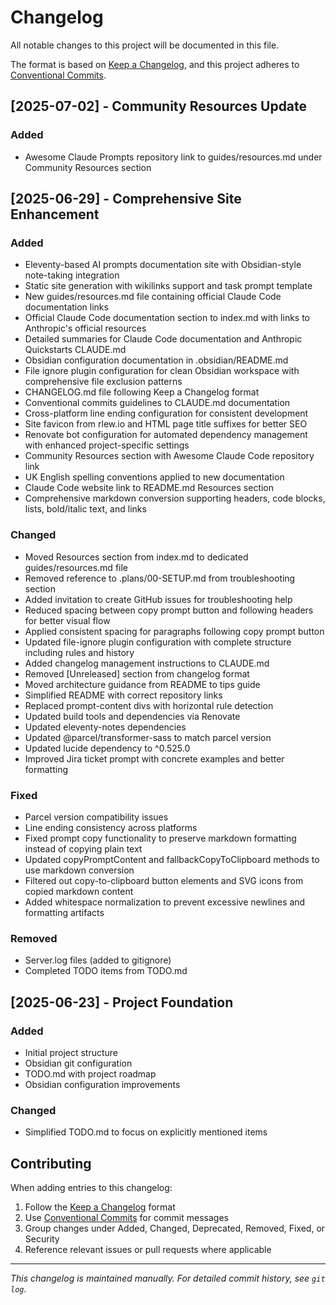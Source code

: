 # Changelog

All notable changes to this project will be documented in this file.

The format is based on [Keep a Changelog](https://keepachangelog.com/en/1.0.0/),
and this project adheres to [Conventional Commits](https://conventionalcommits.org/).

## [2025-07-02] - Community Resources Update

### Added
- Awesome Claude Prompts repository link to guides/resources.md under Community Resources section

## [2025-06-29] - Comprehensive Site Enhancement

### Added
- Eleventy-based AI prompts documentation site with Obsidian-style note-taking integration
- Static site generation with wikilinks support and task prompt template
- New guides/resources.md file containing official Claude Code documentation links
- Official Claude Code documentation section to index.md with links to Anthropic's official resources
- Detailed summaries for Claude Code documentation and Anthropic Quickstarts CLAUDE.md
- Obsidian configuration documentation in .obsidian/README.md
- File ignore plugin configuration for clean Obsidian workspace with comprehensive file exclusion patterns
- CHANGELOG.md file following Keep a Changelog format
- Conventional commits guidelines to CLAUDE.md documentation
- Cross-platform line ending configuration for consistent development
- Site favicon from rlew.io and HTML page title suffixes for better SEO
- Renovate bot configuration for automated dependency management with enhanced project-specific settings
- Community Resources section with Awesome Claude Code repository link
- UK English spelling conventions applied to new documentation
- Claude Code website link to README.md Resources section
- Comprehensive markdown conversion supporting headers, code blocks, lists, bold/italic text, and links

### Changed
- Moved Resources section from index.md to dedicated guides/resources.md file
- Removed reference to .plans/00-SETUP.md from troubleshooting section
- Added invitation to create GitHub issues for troubleshooting help
- Reduced spacing between copy prompt button and following headers for better visual flow
- Applied consistent spacing for paragraphs following copy prompt button
- Updated file-ignore plugin configuration with complete structure including rules and history
- Added changelog management instructions to CLAUDE.md
- Removed [Unreleased] section from changelog format
- Moved architecture guidance from README to tips guide
- Simplified README with correct repository links
- Replaced prompt-content divs with horizontal rule detection
- Updated build tools and dependencies via Renovate
- Updated eleventy-notes dependencies
- Updated @parcel/transformer-sass to match parcel version
- Updated lucide dependency to ^0.525.0
- Improved Jira ticket prompt with concrete examples and better formatting

### Fixed
- Parcel version compatibility issues
- Line ending consistency across platforms
- Fixed prompt copy functionality to preserve markdown formatting instead of copying plain text
- Updated copyPromptContent and fallbackCopyToClipboard methods to use markdown conversion
- Filtered out copy-to-clipboard button elements and SVG icons from copied markdown content
- Added whitespace normalization to prevent excessive newlines and formatting artifacts

### Removed
- Server.log files (added to gitignore)
- Completed TODO items from TODO.md

## [2025-06-23] - Project Foundation

### Added
- Initial project structure
- Obsidian git configuration
- TODO.md with project roadmap
- Obsidian configuration improvements

### Changed
- Simplified TODO.md to focus on explicitly mentioned items

## Contributing

When adding entries to this changelog:
1. Follow the [Keep a Changelog](https://keepachangelog.com/) format
2. Use [Conventional Commits](https://conventionalcommits.org/) for commit messages
3. Group changes under Added, Changed, Deprecated, Removed, Fixed, or Security
4. Reference relevant issues or pull requests where applicable

---

*This changelog is maintained manually. For detailed commit history, see `git log`.*